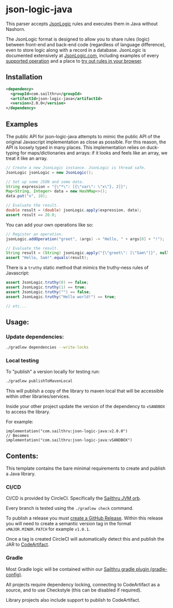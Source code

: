 # json-logic-java

This parser accepts [JsonLogic](http://jsonlogic.com) rules and executes them in Java without Nashorn.

The JsonLogic format is designed to allow you to share rules (logic) between front-end and back-end code (regardless of language difference), even to store logic along with a record in a database.
JsonLogic is documented extensively at [JsonLogic.com](http://jsonlogic.com), including examples of every [supported operation](http://jsonlogic.com/operations.html) and a place to [try out rules in your browser](http://jsonlogic.com/play.html).

## Installation

```xml
<dependency>
  <groupId>com.sailthru</groupId>
  <artifactId>json-logic-java</artifactId>
  <version>2.0.0</version>
</dependency>
```

## Examples

The public API for json-logic-java attempts to mimic the public API of the original Javascript implementation as close as possible.
For this reason, the API is loosely typed in many places.
This implementation relies on duck-typing for maps/dictionaries and arrays: if it looks and feels like an array, we treat it like an array.

```java
// Create a new JsonLogic instance. JsonLogic is thread safe.
JsonLogic jsonLogic = new JsonLogic();

// Set up some JSON and some data.
String expression = "{\"*\": [{\"var\": \"x\"}, 2]}";
Map<String, Integer> data = new HashMap<>();
data.put("x", 10);

// Evaluate the result.
double result = (double) jsonLogic.apply(expression, data);
assert result == 20.0;
```

You can add your own operations like so:

```java
// Register an operation.
jsonLogic.addOperation("greet", (args) -> "Hello, " + args[0] + "!");

// Evaluate the result.
String result = (String) jsonLogic.apply("{\"greet\": [\"Sam\"]}", null);
assert "Hello, Sam!".equals(result);
```

There is a `truthy` static method that mimics the truthy-ness rules of Javascript:

```java
assert JsonLogic.truthy(0) == false;
assert JsonLogic.truthy(1) == true;
assert JsonLogic.truthy("") == false;
assert JsonLogic.truthy("Hello world!") == true;

// etc...
```

## Usage:

### Update dependencies:
```bash
./gradlew dependencies --write-locks
```

### Local testing
To "publish" a version locally for testing run:
```bash
./gradlew publishToMavenLocal
```

This will publish a copy of the library to maven local that will be accessible within other libraries/services.

Inside your other project update the version of the dependency to `vSANDBOX` to access the library.

For example:
```
implementation("com.sailthru:json-logic-java:v2.0.0")
// Becomes
implementation("com.sailthru:json-logic-java:vSANDBOX")
```

## Contents:
This template contains the bare minimal requirements to create and publish a Java library.

### CI/CD
CI/CD is provided by CircleCI. Specifically the [Sailthru JVM orb](https://circleci.com/developer/orbs/orb/sailthru/jvm).

Every branch is tested using the `./gradlew check` command.

To publish a release you must [create a GitHub Release](https://docs.github.com/en/repositories/releasing-projects-on-github/managing-releases-in-a-repository#creating-a-release).
Within this release you will need to create a semantic version tag in the format `vMAJOR.MINOR.PATCH` for example `v1.0.1`.

Once a tag is created CircleCI will automatically detect this and publish the JAR to [CodeArtifact](https://us-east-1.console.aws.amazon.com/codesuite/codeartifact/d/680305091011/sailthru/r/maven).

### Gradle
Most Gradle logic will be contained within our [Sailthru gradle plugin (gradle-config)](https://github.com/sailthru/gradle-config).

All projects require dependency locking, connecting to CodeArtifact as a source, and to use Checkstyle (this can be disabled if required).

Library projects also include support to publish to CodeArtifact.
